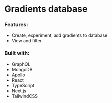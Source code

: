 # Gradients database

### Features:

- Create, experiment, add gradients to database
- View and filter

### Built with:

- GraphQL
- MongoDB
- Apollo
- React
- TypeScript
- Next.js
- TailwindCSS
